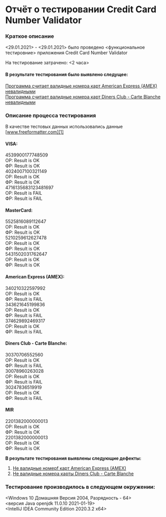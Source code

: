 # Отчёт о тестировании Credit Card Number Validator #  

### Краткое описание ###  

<29.01.2021> - <29.01.2021> было проведено <функциональное тестировние> приложения Credit Card Number Validator  

На тестирование затрачено: <2 часа>  

#### В результате тестирования было выявлено следущее: ####  

[Программа считает валидные номера карт American Express (AMEX) невалидными][4]  
[Программа считает валидные номера карт Diners Club - Carte Blanche невалидными][5]  

### Описание процесса тестирования ###  

В качестве тестовых данных использовались данные [www.freeformatter.com][1] 

#### VISA: ####    

4539900177748509  
ОР: Result is OK  
ФР: Result is OK  
4024007100321149  
ОР: Result is OK  
ФР: Result is OK  
4716135683123481697  
ОР: Result is FAIL  
ФР: Result is FAIL  

#### MasterCard: ###  

5525816089112647  
ОР: Result is OK    
ФР: Result is OK      
5210259612627478  
ОР: Result is OK  
ФР: Result is OK    
5431502031762647  
ОР: Result is OK  
ФР: Result is OK    

#### American Express (AMEX): ####  

340210322597992  
ОР: Result is OK    
ФР: Result is FAIL     
343621645199836  
ОР: Result is OK    
ФР: Result is FAIL  
374629892469317  
ОР: Result is OK    
ФР: Result is FAIL  

#### Diners Club - Carte Blanche: ####  
30370706552560  
ОР: Result is OK    
ФР: Result is FAIL  
30078960263028  
ОР: Result is OK    
ФР: Result is FAIL  
30247836519919  
ОР: Result is OK    
ФР: Result is FAIL  

#### MIR ####
2201382000000013  
ОР: Result is OK    
ФР: Result is OK  
2201382000000013  
ОР: Result is OK      
ФР: Result is OK  
      

**В результате тестирования выявлены следующие дефекты:**    

1. [Не валидныe номерf карт American Express (AMEX)][2]
1. [Не валидные номера карты Diners Club - Carte Blanche][3]  

### Тестирование производилось в следующем окружении: ###    

<Windows 10 Домашняя Версия 2004, Разрядность - 64>  
<версия Java openjdk 11.0.10 2021-01-19>  
<IntelliJ IDEA Community Edition 2020.3.2 x64>  

[1]: https://www.freeformatter.com/credit-card-number-generator-validator.html    
[2]: https://github.com/AnnaStarkov/DZJ1.1.2/issues/4#issue-796822596
[3]: https://github.com/AnnaStarkov/DZJ1.1.2/issues/5#issue-796833113
[4]: https://github.com/AnnaStarkov/DZJ1.1.2/issues/4#issue-796822596 
[5]: https://github.com/AnnaStarkov/DZJ1.1.2/issues/5#issue-796833113  
